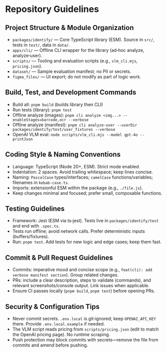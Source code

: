 # Repository Guidelines

## Project Structure & Module Organization
- `packages/identify/` — Core TypeScript library (ESM). Source in `src/`, tests in `test/`, data in `data/`.
- `apps/cli/` — Offline CLI wrapper for the library (ad‑hoc analyze, analyze‑user).
- `scripts/` — Tooling and evaluation scripts (e.g., `vlm_cli.mjs`, `pricing.json`).
- `dataset/` — Sample evaluation manifest; no PII or secrets.
- `figma_files/` — UI export; do not modify as part of logic work.

## Build, Test, and Development Commands
- Build all: `pnpm build` (builds library then CLI)
- Run tests (library): `pnpm test`
- Offline analyze (images): `pnpm cli analyze <img...> --enableStages=barcode,ocr --verbose`
- Offline analyze (manifest): `pnpm cli analyze-user --userDir packages/identify/test/user_fixtures --verbose`
- OpenAI VLM eval: `node scripts/vlm_cli.mjs --model gpt-4o --printJson`

## Coding Style & Naming Conventions
- Language: TypeScript (Node 20+, ESM). Strict mode enabled.
- Indentation: 2 spaces. Avoid trailing whitespace; keep lines concise.
- Naming: `PascalCase` types/interfaces; `camelCase` functions/variables; filenames in `kebab-case.ts`.
- Imports: extensionful ESM within the package (e.g., `./file.js`).
- Keep changes minimal and focused; prefer small, composable functions.

## Testing Guidelines
- Framework: Jest (ESM via ts‑jest). Tests live in `packages/identify/test` and end with `.spec.ts`.
- Tests run offline; avoid network calls. Prefer deterministic inputs (buffers/fixtures).
- Run: `pnpm test`. Add tests for new logic and edge cases; keep them fast.

## Commit & Pull Request Guidelines
- Commits: imperative mood and concise scope (e.g., `feat(cli): add verbose manifest section`). Group related changes.
- PRs: include a clear description, steps to validate (commands), and relevant screenshots/console output. Link issues when applicable.
- Ensure CI passes locally (`pnpm build`, `pnpm test`) before opening PRs.

## Security & Configuration Tips
- Never commit secrets. `.env.local` is git‑ignored; keep `OPENAI_API_KEY` there. Provide `.env.local.example` if needed.
- The VLM script reads pricing from `scripts/pricing.json` (edit to match the OpenAI pricing page). No runtime scraping.
- Push protection may block commits with secrets—remove the file from commits and amend before pushing.

